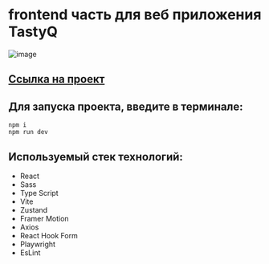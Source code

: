 # frontend часть для веб приложения TastyQ

![image](https://github.com/user-attachments/assets/be777500-ea2e-44d5-8561-9d0a045fef8d)

## [Ссылка на проект](http://176.109.100.162)

## Для запуска проекта, введите в терминале:
```
npm i
npm run dev
```
## Используемый стек технологий:
- React
- Sass
- Type Script
- Vite
- Zustand
- Framer Motion
- Axios
- React Hook Form
- Playwright
- EsLint
